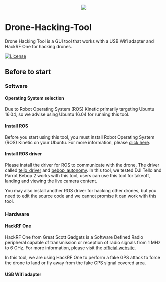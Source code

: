 <p align="center"><img src="https://raw.githubusercontent.com/HKSSY/Drone-Hacking-Tool/main/data/gui_img/drone_main_icon.png">

# Drone-Hacking-Tool

Drone Hacking Tool is a GUI tool that works with a USB Wifi adapter and HackRF One for hacking drones.

[![License](https://img.shields.io/github/license/HKSSY/Drone-Hacking-Tool)](https://github.com/HKSSY/Drone-Hacking-Tool/blob/main/LICENSE)

## Before to start

### Software

#### Operating System selection

Due to Robot Operating System (ROS) Kinetic primarily targeting Ubuntu 16.04, so we advise using Ubuntu 16.04 for running this tool.
  
#### Install ROS

Before you start using this tool, you must install Robot Operating System (ROS) Kinetic on your Ubuntu. For more information, please [click here](https://wiki.ros.org/kinetic).

#### Install ROS driver
  
Please install the driver for ROS to communicate with the drone. The driver called [tello_driver](https://github.com/appie-17/tello_driver) and [bebop_autonomy](https://github.com/AutonomyLab/bebop_autonomy). In this tool, we tested DJI Tello and Parrot Bebop 2 works with this tool, users can use this tool for takeoff, landing and viewing the live camera content.
  
You may also install another ROS driver for hacking other drones, but you need to edit the source code and we cannot promise it can work with this tool.

### Hardware

#### HackRF One

HackRF One from Great Scott Gadgets is a Software Defined Radio peripheral capable of transmission or reception of radio signals from 1 MHz to 6 GHz. For more information, please visit the [official website](https://greatscottgadgets.com/hackrf/one/).

In this tool, we are using HackRF One to perform a fake GPS attack to force the drone to land or fly away from the fake GPS signal covered area.

#### USB Wifi adapter
